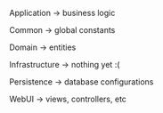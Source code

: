 Application -> business logic

Common -> global constants

Domain -> entities

Infrastructure -> nothing yet :(

Persistence -> database configurations

WebUI -> views, controllers, etc

